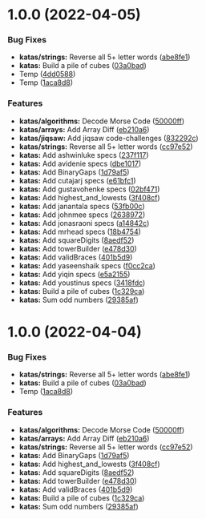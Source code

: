 # 1.0.0 (2022-04-05)


### Bug Fixes

* **katas/strings:** Reverse all 5+ letter words ([abe8fe1](https://github.com/roalcantara/katas-nodejs/commit/abe8fe16335bac79205eed1b6f7c0777997226ae))
* **katas:** Build a pile of cubes ([03a0bad](https://github.com/roalcantara/katas-nodejs/commit/03a0bad17fa362f19db87408467c0eb4898fa9ac))
* Temp ([4dd0588](https://github.com/roalcantara/katas-nodejs/commit/4dd0588400a075ee69b7b0992fa23cd84591c00f))
* Temp ([1aca8d8](https://github.com/roalcantara/katas-nodejs/commit/1aca8d8f69fa697008c20661ee452df860d82324))


### Features

* **katas/algorithms:** Decode Morse Code ([50000ff](https://github.com/roalcantara/katas-nodejs/commit/50000ff1adbafbced774368b569f17b4ee6a5147))
* **katas/arrays:** Add Array Diff ([eb210a6](https://github.com/roalcantara/katas-nodejs/commit/eb210a6e1f9340337a7a890d25410c230553a9ac))
* **katas/jiqsaw:** Add jiqsaw code-challenges ([832292c](https://github.com/roalcantara/katas-nodejs/commit/832292c5c1e43c126d48f0a2ff14c886e03d8536))
* **katas/strings:** Reverse all 5+ letter words ([cc97e52](https://github.com/roalcantara/katas-nodejs/commit/cc97e52ace816d5db4ea4e9247505bd35c9a06b0))
* **katas:** Add ashwinluke specs ([237f117](https://github.com/roalcantara/katas-nodejs/commit/237f117c7e18490b3b0777edaa926ca132e06215))
* **katas:** Add avidenie specs ([dbe1017](https://github.com/roalcantara/katas-nodejs/commit/dbe1017db0b304b8b37394671844f1feef85063d))
* **katas:** Add BinaryGaps ([1d79af5](https://github.com/roalcantara/katas-nodejs/commit/1d79af549fc8736693839fa654d26b361f01fb53))
* **katas:** Add cutajarj specs ([e61bfc1](https://github.com/roalcantara/katas-nodejs/commit/e61bfc1556ca892fa79dd73d42a30996d20f2d83))
* **katas:** Add gustavohenke specs ([02bf471](https://github.com/roalcantara/katas-nodejs/commit/02bf47131cc62e38ce92f6f00aee0a3d5dc9007c))
* **katas:** Add highest_and_lowests ([3f408cf](https://github.com/roalcantara/katas-nodejs/commit/3f408cfe4ab03d7fd27dbc2e1eb37b96d363f5c5))
* **katas:** Add janantala specs ([53fb00c](https://github.com/roalcantara/katas-nodejs/commit/53fb00c368396c8a1d533dadd27e2d258942efcf))
* **katas:** Add johnmee specs ([2638972](https://github.com/roalcantara/katas-nodejs/commit/2638972b0d6a89458e372dad677a83cac9e54712))
* **katas:** Add jonasraoni specs ([a14842c](https://github.com/roalcantara/katas-nodejs/commit/a14842cc86d5d322902b8ac57535dc3baee6318d))
* **katas:** Add mrhead specs ([18b4754](https://github.com/roalcantara/katas-nodejs/commit/18b47543c1e4d42c2e2d8601b7599b56bc953865))
* **katas:** Add squareDigits ([8aedf52](https://github.com/roalcantara/katas-nodejs/commit/8aedf5218212d721fd91c60dd7021d766d1e41db))
* **katas:** Add towerBuilder ([e478d30](https://github.com/roalcantara/katas-nodejs/commit/e478d304eb3ee9bfe69536be36ab7f796ad376b7))
* **katas:** Add validBraces ([401b5d9](https://github.com/roalcantara/katas-nodejs/commit/401b5d94368c33bfda417c6e305e30c55a864803))
* **katas:** Add yaseenshaik specs ([f0cc2ca](https://github.com/roalcantara/katas-nodejs/commit/f0cc2ca4b76b235989522333a7250095a3eb0785))
* **katas:** Add yiqin specs ([e5a2155](https://github.com/roalcantara/katas-nodejs/commit/e5a215584775712998205ea8511c93b1cc44c239))
* **katas:** Add youstinus specs ([3418fdc](https://github.com/roalcantara/katas-nodejs/commit/3418fdc9818af73cbd7d8e33dee08405c647eef6))
* **katas:** Build a pile of cubes ([1c329ca](https://github.com/roalcantara/katas-nodejs/commit/1c329ca4519cde8b12caf5cafd6a19812e077619))
* **katas:** Sum odd numbers ([29385af](https://github.com/roalcantara/katas-nodejs/commit/29385afde255851b933f0c4f20e2ef058b7c4681))

# 1.0.0 (2022-04-04)


### Bug Fixes

* **katas/strings:** Reverse all 5+ letter words ([abe8fe1](https://github.com/roalcantara/katas-nodejs/commit/abe8fe16335bac79205eed1b6f7c0777997226ae))
* **katas:** Build a pile of cubes ([03a0bad](https://github.com/roalcantara/katas-nodejs/commit/03a0bad17fa362f19db87408467c0eb4898fa9ac))
* Temp ([1aca8d8](https://github.com/roalcantara/katas-nodejs/commit/1aca8d8f69fa697008c20661ee452df860d82324))


### Features

* **katas/algorithms:** Decode Morse Code ([50000ff](https://github.com/roalcantara/katas-nodejs/commit/50000ff1adbafbced774368b569f17b4ee6a5147))
* **katas/arrays:** Add Array Diff ([eb210a6](https://github.com/roalcantara/katas-nodejs/commit/eb210a6e1f9340337a7a890d25410c230553a9ac))
* **katas/strings:** Reverse all 5+ letter words ([cc97e52](https://github.com/roalcantara/katas-nodejs/commit/cc97e52ace816d5db4ea4e9247505bd35c9a06b0))
* **katas:** Add BinaryGaps ([1d79af5](https://github.com/roalcantara/katas-nodejs/commit/1d79af549fc8736693839fa654d26b361f01fb53))
* **katas:** Add highest_and_lowests ([3f408cf](https://github.com/roalcantara/katas-nodejs/commit/3f408cfe4ab03d7fd27dbc2e1eb37b96d363f5c5))
* **katas:** Add squareDigits ([8aedf52](https://github.com/roalcantara/katas-nodejs/commit/8aedf5218212d721fd91c60dd7021d766d1e41db))
* **katas:** Add towerBuilder ([e478d30](https://github.com/roalcantara/katas-nodejs/commit/e478d304eb3ee9bfe69536be36ab7f796ad376b7))
* **katas:** Add validBraces ([401b5d9](https://github.com/roalcantara/katas-nodejs/commit/401b5d94368c33bfda417c6e305e30c55a864803))
* **katas:** Build a pile of cubes ([1c329ca](https://github.com/roalcantara/katas-nodejs/commit/1c329ca4519cde8b12caf5cafd6a19812e077619))
* **katas:** Sum odd numbers ([29385af](https://github.com/roalcantara/katas-nodejs/commit/29385afde255851b933f0c4f20e2ef058b7c4681))
